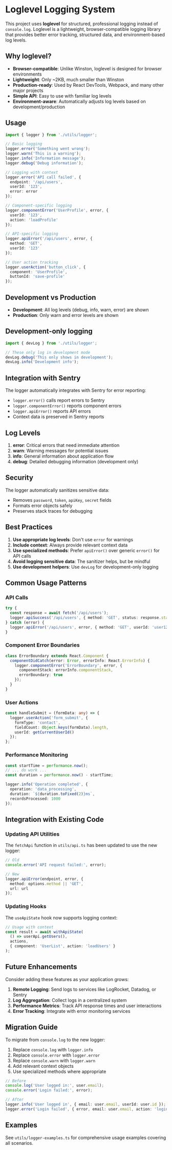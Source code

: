 # Loglevel Logging System

This project uses **loglevel** for structured, professional logging instead of `console.log`. Loglevel is a lightweight, browser-compatible logging library that provides better error tracking, structured data, and environment-based log levels.

## Why loglevel?

- **Browser-compatible**: Unlike Winston, loglevel is designed for browser environments
- **Lightweight**: Only ~2KB, much smaller than Winston
- **Production-ready**: Used by React DevTools, Webpack, and many other major projects
- **Simple API**: Easy to use with familiar log levels
- **Environment-aware**: Automatically adjusts log levels based on development/production

## Usage

```typescript
import { logger } from './utils/logger';

// Basic logging
logger.error('Something went wrong');
logger.warn('This is a warning');
logger.info('Information message');
logger.debug('Debug information');

// Logging with context
logger.error('API call failed', {
  endpoint: '/api/users',
  userId: '123',
  error: error
});

// Component-specific logging
logger.componentError('UserProfile', error, {
  userId: '123',
  action: 'loadProfile'
});

// API-specific logging
logger.apiError('/api/users', error, {
  method: 'GET',
  userId: '123'
});

// User action tracking
logger.userAction('button_click', {
  component: 'UserProfile',
  buttonId: 'save-profile'
});
```

## Development vs Production

- **Development**: All log levels (debug, info, warn, error) are shown
- **Production**: Only warn and error levels are shown

## Development-only logging

```typescript
import { devLog } from './utils/logger';

// These only log in development mode
devLog.debug('This only shows in development');
devLog.info('Development info');
```

## Integration with Sentry

The logger automatically integrates with Sentry for error reporting:

- `logger.error()` calls report errors to Sentry
- `logger.componentError()` reports component errors
- `logger.apiError()` reports API errors
- Context data is preserved in Sentry reports

## Log Levels

1. **error**: Critical errors that need immediate attention
2. **warn**: Warning messages for potential issues
3. **info**: General information about application flow
4. **debug**: Detailed debugging information (development only)

## Security

The logger automatically sanitizes sensitive data:
- Removes `password`, `token`, `apiKey`, `secret` fields
- Formats error objects safely
- Preserves stack traces for debugging

## Best Practices

1. **Use appropriate log levels**: Don't use `error` for warnings
2. **Include context**: Always provide relevant context data
3. **Use specialized methods**: Prefer `apiError()` over generic `error()` for API calls
4. **Avoid logging sensitive data**: The sanitizer helps, but be mindful
5. **Use development helpers**: Use `devLog` for development-only logging

## Common Usage Patterns

### API Calls
```typescript
try {
  const response = await fetch('/api/users');
  logger.apiSuccess('/api/users', { method: 'GET', status: response.status });
} catch (error) {
  logger.apiError('/api/users', error, { method: 'GET', userId: 'user123' });
}
```

### Component Error Boundaries
```typescript
class ErrorBoundary extends React.Component {
  componentDidCatch(error: Error, errorInfo: React.ErrorInfo) {
    logger.componentError('ErrorBoundary', error, {
      componentStack: errorInfo.componentStack,
      errorBoundary: true
    });
  }
}
```

### User Actions
```typescript
const handleSubmit = (formData: any) => {
  logger.userAction('form_submit', {
    formType: 'contact',
    fieldCount: Object.keys(formData).length,
    userId: getCurrentUserId()
  });
};
```

### Performance Monitoring
```typescript
const startTime = performance.now();
// ... do work ...
const duration = performance.now() - startTime;

logger.info('Operation completed', {
  operation: 'data_processing',
  duration: `${duration.toFixed(2)}ms`,
  recordsProcessed: 1000
});
```

## Integration with Existing Code

### Updating API Utilities
The `fetchApi` function in `utils/api.ts` has been updated to use the new logger:

```typescript
// Old
console.error('API request failed:', error);

// New
logger.apiError(endpoint, error, { 
  method: options.method || 'GET',
  url: url 
});
```

### Updating Hooks
The `useApiState` hook now supports logging context:

```typescript
// Usage with context
const result = await withApiState(
  () => userApi.getUsers(),
  actions,
  { component: 'UserList', action: 'loadUsers' }
);
```

## Future Enhancements

Consider adding these features as your application grows:

1. **Remote Logging**: Send logs to services like LogRocket, Datadog, or Sentry
2. **Log Aggregation**: Collect logs in a centralized system
3. **Performance Metrics**: Track API response times and user interactions
4. **Error Tracking**: Integrate with error monitoring services

## Migration Guide

To migrate from `console.log` to the new logger:

1. Replace `console.log` with `logger.info`
2. Replace `console.error` with `logger.error`
3. Replace `console.warn` with `logger.warn`
4. Add relevant context objects
5. Use specialized methods where appropriate

```typescript
// Before
console.log('User logged in:', user.email);
console.error('Login failed:', error);

// After
logger.info('User logged in', { email: user.email, userId: user.id });
logger.error('Login failed', { error, email: user.email, action: 'login' });
```

## Examples

See `utils/logger-examples.ts` for comprehensive usage examples covering all scenarios. 